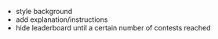 * style background
* add explanation/instructions
* hide leaderboard until a certain number of contests reached